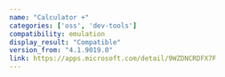 ```yaml
---
name: "Calculator +"
categories: ['oss', 'dev-tools']
compatibility: emulation
display_result: "Compatible"
version_from: "4.1.9019.0"
link: https://apps.microsoft.com/detail/9WZDNCRDFX7F
---
```

